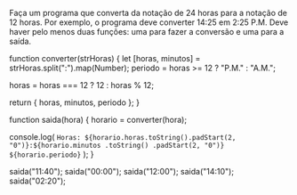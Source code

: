 Faça um programa que converta da notação de 24 horas para a notação de 12 horas.
Por exemplo, o programa deve converter 14:25 em 2:25 P.M.
Deve haver pelo menos duas funções: uma para fazer a conversão e uma para a saída.


function converter(strHoras) {
let [horas, minutos] = strHoras.split(":").map(Number);
periodo = horas >= 12 ? "P.M." : "A.M.";

horas = horas === 12 ? 12 : horas % 12;

return { horas, minutos, periodo };
}

function saida(hora) {
horario = converter(hora);

console.log(
`Horas: ${horario.horas.toString().padStart(2, "0")}:${horario.minutos
      .toString()
      .padStart(2, "0")} ${horario.periodo}`
);
}

saida("11:40");
saida("00:00");
saida("12:00");
saida("14:10");
saida("02:20");
